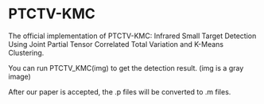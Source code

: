 # PTCTV-KMC
The official implementation of PTCTV-KMC: Infrared Small Target Detection Using Joint Partial Tensor Correlated Total Variation and K-Means Clustering.

You can run PTCTV_KMC(img) to get the detection result. (img is a gray image) 

After our paper is accepted, the .p files will be converted to .m files.

